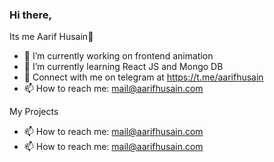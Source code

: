 ### Hi there,

Its me Aarif Husain👋

- 🔭 I’m currently working on frontend animation 
- 🌱 I’m currently learning React JS and Mongo DB
- 💬 Connect with me on telegram at https://t.me/aarifhusain
- 📫 How to reach me: mail@aarifhusain.com

My Projects
- 📫 How to reach me: mail@aarifhusain.com
- 📫 How to reach me: mail@aarifhusain.com
